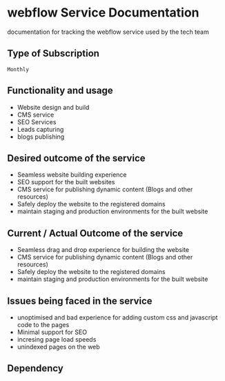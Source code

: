 # webflow Service Documentation
documentation for tracking the webflow service used by the tech team

## Type of Subscription
`Monthly`

## Functionality and usage
- Website design and build
- CMS service
- SEO Services
- Leads capturing
- blogs publishing

## Desired outcome of the service
- Seamless website building experience
- SEO support for the built websites
- CMS service for publishing dynamic content (Blogs and other resources)
- Safely deploy the website to the registered domains
- maintain staging and production environments for the built website

## Current / Actual Outcome of the service
- Seamless drag and drop experience for building the website
- CMS service for publishing dynamic content (Blogs and other resources)
- Safely deploy the website to the registered domains
- maintain staging and production environments for the built website

## Issues being faced in the service
- unoptimised and bad experience for adding custom css and javascript code to the pages
- Minimal support for SEO
- incresing page load speeds
- unindexed pages on the web

## Dependency

